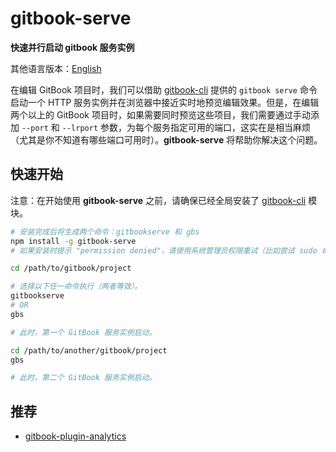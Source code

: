 #   gitbook-serve
__快速并行启动 gitbook 服务实例__

其他语言版本：[English](./README.md)

在编辑 GitBook 项目时，我们可以借助 [gitbook-cli](https://www.npmjs.com/package/gitbook-cli) 提供的 `gitbook serve` 命令启动一个 HTTP 服务实例并在浏览器中接近实时地预览编辑效果。但是，在编辑两个以上的 GitBook 项目时，如果需要同时预览这些项目，我们需要通过手动添加 `--port` 和 `--lrport` 参数，为每个服务指定可用的端口，这实在是相当麻烦（尤其是你不知道有哪些端口可用时）。__gitbook-serve__ 将帮助你解决这个问题。

##  快速开始

注意：在开始使用 __gitbook-serve__ 之前，请确保已经全局安装了 [gitbook-cli](https://www.npmjs.com/package/gitbook-cli) 模块。

```bash
# 安装完成后将生成两个命令：gitbookserve 和 gbs
npm install -g gitbook-serve
# 如果安装时提示 "permission denied"，请使用系统管理员权限重试（比如尝试 sudo 命令）。

cd /path/to/gitbook/project

# 选择以下任一命令执行（两者等效）。
gitbookserve 
# OR
gbs

# 此时，第一个 GitBook 服务实例启动。

cd /path/to/another/gitbook/project
gbs

# 此时，第二个 GitBook 服务实例启动。
```

##  推荐

*   [gitbook-plugin-analytics](https://www.npmjs.com/package/gitbook-plugin-analytics)